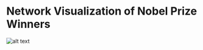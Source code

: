 # Network Visualization of Nobel Prize Winners


![alt text](https://github.com/jayhhwang/Social-Network-Data-Visualization/blob/master/network_visualization.PNG "network visualization")
